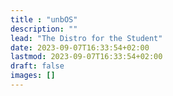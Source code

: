```yaml
---
title : "unbOS"
description: ""
lead: "The Distro for the Student"
date: 2023-09-07T16:33:54+02:00
lastmod: 2023-09-07T16:33:54+02:00
draft: false
images: []
---
```

